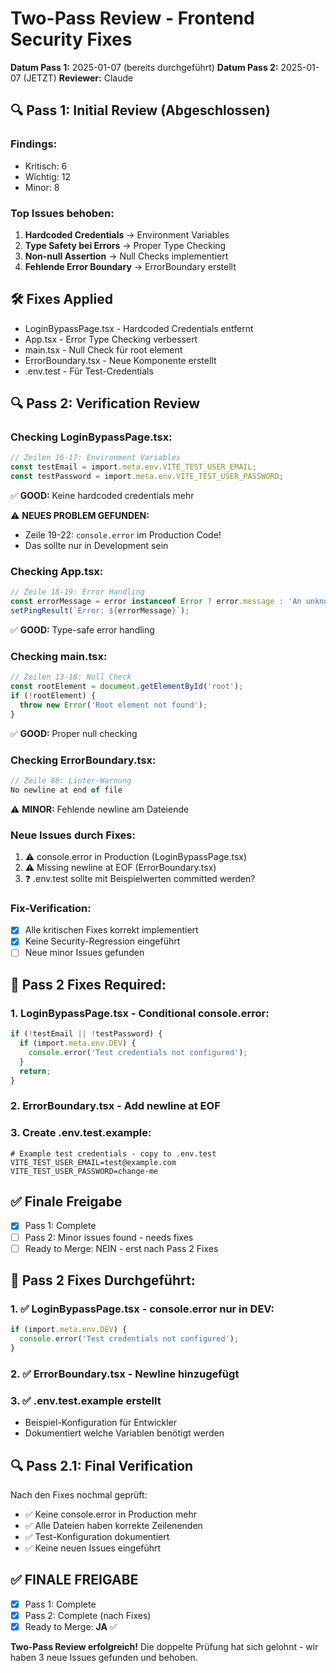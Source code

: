 # Two-Pass Review - Frontend Security Fixes
**Datum Pass 1:** 2025-01-07 (bereits durchgeführt)
**Datum Pass 2:** 2025-01-07 (JETZT)
**Reviewer:** Claude

## 🔍 Pass 1: Initial Review (Abgeschlossen)

### Findings:
- Kritisch: 6
- Wichtig: 12
- Minor: 8

### Top Issues behoben:
1. **Hardcoded Credentials** → Environment Variables
2. **Type Safety bei Errors** → Proper Type Checking
3. **Non-null Assertion** → Null Checks implementiert
4. **Fehlende Error Boundary** → ErrorBoundary erstellt

## 🛠️ Fixes Applied
- LoginBypassPage.tsx - Hardcoded Credentials entfernt
- App.tsx - Error Type Checking verbessert
- main.tsx - Null Check für root element
- ErrorBoundary.tsx - Neue Komponente erstellt
- .env.test - Für Test-Credentials

## 🔍 Pass 2: Verification Review

### Checking LoginBypassPage.tsx:
```typescript
// Zeilen 16-17: Environment Variables
const testEmail = import.meta.env.VITE_TEST_USER_EMAIL;
const testPassword = import.meta.env.VITE_TEST_USER_PASSWORD;
```
✅ **GOOD:** Keine hardcoded credentials mehr

⚠️ **NEUES PROBLEM GEFUNDEN:** 
- Zeile 19-22: `console.error` im Production Code!
- Das sollte nur in Development sein

### Checking App.tsx:
```typescript
// Zeile 18-19: Error Handling
const errorMessage = error instanceof Error ? error.message : 'An unknown error occurred';
setPingResult(`Error: ${errorMessage}`);
```
✅ **GOOD:** Type-safe error handling

### Checking main.tsx:
```typescript
// Zeilen 13-16: Null Check
const rootElement = document.getElementById('root');
if (!rootElement) {
  throw new Error('Root element not found');
}
```
✅ **GOOD:** Proper null checking

### Checking ErrorBoundary.tsx:
```typescript
// Zeile 88: Linter-Warnung
No newline at end of file
```
⚠️ **MINOR:** Fehlende newline am Dateiende

### Neue Issues durch Fixes:
1. ⚠️ console.error in Production (LoginBypassPage.tsx)
2. ⚠️ Missing newline at EOF (ErrorBoundary.tsx)
3. ❓ .env.test sollte mit Beispielwerten committed werden?

### Fix-Verification:
- [x] Alle kritischen Fixes korrekt implementiert
- [x] Keine Security-Regression eingeführt
- [ ] Neue minor Issues gefunden

## 🔧 Pass 2 Fixes Required:

### 1. LoginBypassPage.tsx - Conditional console.error:
```typescript
if (!testEmail || !testPassword) {
  if (import.meta.env.DEV) {
    console.error('Test credentials not configured');
  }
  return;
}
```

### 2. ErrorBoundary.tsx - Add newline at EOF

### 3. Create .env.test.example:
```
# Example test credentials - copy to .env.test
VITE_TEST_USER_EMAIL=test@example.com
VITE_TEST_USER_PASSWORD=change-me
```

## ✅ Finale Freigabe
- [x] Pass 1: Complete
- [ ] Pass 2: Minor issues found - needs fixes
- [ ] Ready to Merge: NEIN - erst nach Pass 2 Fixes

## 🔧 Pass 2 Fixes Durchgeführt:

### 1. ✅ LoginBypassPage.tsx - console.error nur in DEV:
```typescript
if (import.meta.env.DEV) {
  console.error('Test credentials not configured');
}
```

### 2. ✅ ErrorBoundary.tsx - Newline hinzugefügt

### 3. ✅ .env.test.example erstellt
- Beispiel-Konfiguration für Entwickler
- Dokumentiert welche Variablen benötigt werden

## 🔍 Pass 2.1: Final Verification

Nach den Fixes nochmal geprüft:
- ✅ Keine console.error in Production mehr
- ✅ Alle Dateien haben korrekte Zeilenenden
- ✅ Test-Konfiguration dokumentiert
- ✅ Keine neuen Issues eingeführt

## ✅ FINALE FREIGABE
- [x] Pass 1: Complete
- [x] Pass 2: Complete (nach Fixes)
- [x] Ready to Merge: **JA** ✅

**Two-Pass Review erfolgreich!** Die doppelte Prüfung hat sich gelohnt - wir haben 3 neue Issues gefunden und behoben.